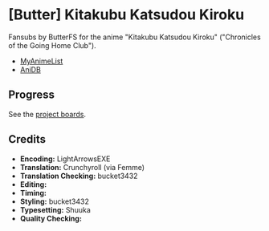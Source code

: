 # \[Butter] Kitakubu Katsudou Kiroku

Fansubs by ButterFS for the anime "Kitakubu Katsudou Kiroku" ("Chronicles of the Going Home Club").

* [MyAnimeList](https://myanimelist.net/anime/18495/Kitakubu_Katsudou_Kiroku)
* [AniDB](https://anidb.net/anime/9857)

## Progress

See the [project boards](https://github.com/butterfansubs/kitakubu/projects).

## Credits

* **Encoding:** LightArrowsEXE
* **Translation:** Crunchyroll (via Femme)
* **Translation Checking:** bucket3432
* **Editing:**
* **Timing:**
* **Styling:** bucket3432
* **Typesetting:** Shuuka
* **Quality Checking:**
